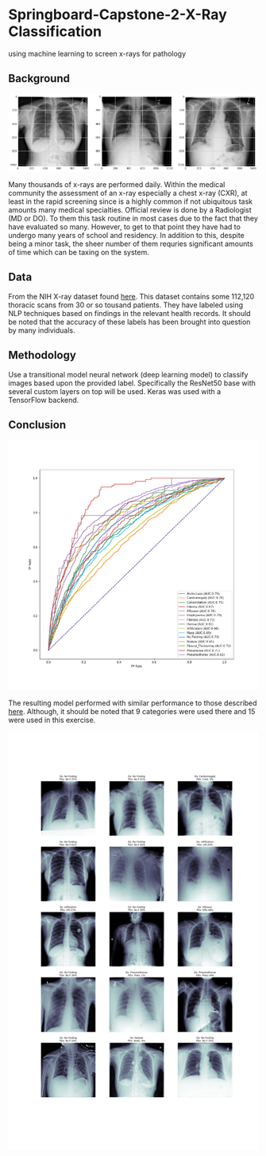 
# Springboard-Capstone-2-X-Ray Classification
using machine learning to screen x-rays for pathology

## Background

<ceneter><img src="/images/3_scan.png" alt="example images"></center>

Many thousands of x-rays are performed daily. Within the medical community the assessment of an x-ray especially a chest x-ray (CXR), at least in the rapid screening since is a highly common if not ubiquitous task amounts many medical specialties. Official review is done by a Radiologist (MD or DO). To them this task routine in most cases due to the fact that they have evaluated so many. However, to get to that point they have had to undergo many years of school and residency. In addition to this, despite being a minor task, the sheer number of them requries significant amounts of time which can be taxing on the system. 


## Data

From the NIH X-ray dataset found <a href="https://www.nih.gov/news-events/news-releases/nih-clinical-center-provides-one-largest-publicly-available-chest-x-ray-datasets-scientific-community">here</a>. This dataset contains some 112,120 thoracic scans from 30 or so tousand patients. They have labeled using NLP techniques based on findings in the relevant health records. It should be noted that the accuracy of these labels has been brought into question by many individuals.  

## Methodology

Use a transitional model neural network (deep learning model) to classify images based upon the provided label. Specifically the ResNet50 base with several custom layers on top will be used. Keras was used with a TensorFlow backend. 

## Conclusion

<ceneter><img src="/images/roc_1.png" alt="performance"></center>

The resulting model performed with similar performance to those described <a href="http://openaccess.thecvf.com/content_cvpr_2017/papers/Wang_ChestX-ray8_Hospital-Scale_Chest_CVPR_2017_paper.pdf">here</a>. Although, it should be noted that 9 categories were used there and 15 were used in this exercise. 

<ceneter><img src="/images/img_predictions.png" alt="prediction results"></center>
